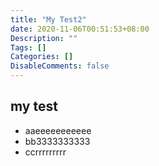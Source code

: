 ```yaml
---
title: "My Test2"
date: 2020-11-06T00:51:53+08:00
Description: ""
Tags: []
Categories: []
DisableComments: false
---
```

## my test
* aaeeeeeeeeeee
* bb3333333333
* ccrrrrrrrrr
